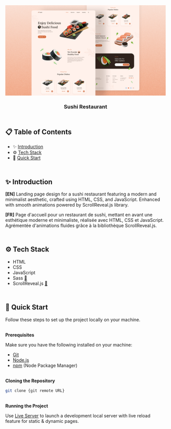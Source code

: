 <div align="center">
    <a href="https://sushi-restaurant-2-ui.vercel.app" target="_blank">
      <img src="design/preview.png" alt="Project Banner">
    </a>
  <h3 align="center">Sushi Restaurant</h3>
</div>

##  <br /> 📋 <a name="table">Table of Contents</a>

- ✨ [Introduction](#introduction)
- ⚙️ [Tech Stack](#tech-stack)
- 🚀 [Quick Start](#quick-start)

##  <br /> <a name="introduction">✨ Introduction</a>

**[EN]** Landing page design for a sushi restaurant featuring a modern and minimalist aesthetic, crafted using HTML, CSS, and JavaScript. Enhanced with smooth animations powered by ScrollReveal.js library.

**[FR]** Page d'accueil pour un restaurant de sushi, mettant en avant une esthétique moderne et minimaliste, réalisée avec HTML, CSS et JavaScript. Agrémentée d'animations fluides grâce à la bibliothèque ScrollReveal.js.

##  <br /> <a name="tech-stack">⚙️ Tech Stack</a>

- HTML
- CSS
- JavaScript
- Sass [📄](https://sass-lang.com/documentation) 
- ScrollReveal.js [📄](https://scrollrevealjs.org/guide/hello-world.html) 

## <br /> <a name="quick-start">🚀 Quick Start</a>

Follow these steps to set up the project locally on your machine.

<br/>**Prerequisites**

Make sure you have the following installed on your machine:

- [Git](https://git-scm.com/)
- [Node.js](https://nodejs.org/en)
- [npm](https://www.npmjs.com/) (Node Package Manager)

<br/>**Cloning the Repository**

```bash
git clone {git remote URL}
```

<br/>**Running the Project**

Use [Live Server](https://marketplace.visualstudio.com/items?itemName=ritwickdey.LiveServer)
to launch a development local server with live reload feature for static & dynamic pages.
